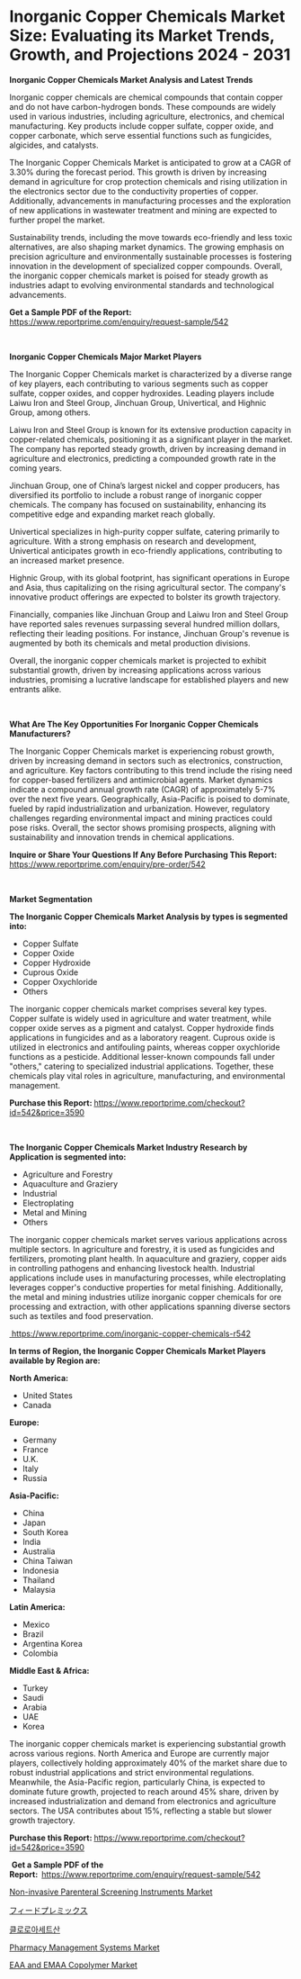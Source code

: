 <p><h1>Inorganic Copper Chemicals Market Size: Evaluating its Market Trends, Growth, and Projections 2024 - 2031</h1></p><p><strong>Inorganic Copper Chemicals Market Analysis and Latest Trends</strong></p>
<p><p>Inorganic copper chemicals are chemical compounds that contain copper and do not have carbon-hydrogen bonds. These compounds are widely used in various industries, including agriculture, electronics, and chemical manufacturing. Key products include copper sulfate, copper oxide, and copper carbonate, which serve essential functions such as fungicides, algicides, and catalysts. </p><p>The Inorganic Copper Chemicals Market is anticipated to grow at a CAGR of 3.30% during the forecast period. This growth is driven by increasing demand in agriculture for crop protection chemicals and rising utilization in the electronics sector due to the conductivity properties of copper. Additionally, advancements in manufacturing processes and the exploration of new applications in wastewater treatment and mining are expected to further propel the market. </p><p>Sustainability trends, including the move towards eco-friendly and less toxic alternatives, are also shaping market dynamics. The growing emphasis on precision agriculture and environmentally sustainable processes is fostering innovation in the development of specialized copper compounds. Overall, the inorganic copper chemicals market is poised for steady growth as industries adapt to evolving environmental standards and technological advancements.</p></p>
<p><strong>Get a Sample PDF of the Report:&nbsp;</strong> <a href="https://www.reportprime.com/enquiry/request-sample/542">https://www.reportprime.com/enquiry/request-sample/542</a></p>
<p>&nbsp;</p>
<p><strong>Inorganic Copper Chemicals Major Market Players</strong></p>
<p><p>The Inorganic Copper Chemicals market is characterized by a diverse range of key players, each contributing to various segments such as copper sulfate, copper oxides, and copper hydroxides. Leading players include Laiwu Iron and Steel Group, Jinchuan Group, Univertical, and Highnic Group, among others.</p><p>Laiwu Iron and Steel Group is known for its extensive production capacity in copper-related chemicals, positioning it as a significant player in the market. The company has reported steady growth, driven by increasing demand in agriculture and electronics, predicting a compounded growth rate in the coming years.</p><p>Jinchuan Group, one of China’s largest nickel and copper producers, has diversified its portfolio to include a robust range of inorganic copper chemicals. The company has focused on sustainability, enhancing its competitive edge and expanding market reach globally.</p><p>Univertical specializes in high-purity copper sulfate, catering primarily to agriculture. With a strong emphasis on research and development, Univertical anticipates growth in eco-friendly applications, contributing to an increased market presence.</p><p>Highnic Group, with its global footprint, has significant operations in Europe and Asia, thus capitalizing on the rising agricultural sector. The company's innovative product offerings are expected to bolster its growth trajectory.</p><p>Financially, companies like Jinchuan Group and Laiwu Iron and Steel Group have reported sales revenues surpassing several hundred million dollars, reflecting their leading positions. For instance, Jinchuan Group's revenue is augmented by both its chemicals and metal production divisions.</p><p>Overall, the inorganic copper chemicals market is projected to exhibit substantial growth, driven by increasing applications across various industries, promising a lucrative landscape for established players and new entrants alike.</p></p>
<p>&nbsp;</p>
<p><strong>What Are The Key Opportunities For Inorganic Copper Chemicals Manufacturers?</strong></p>
<p><p>The Inorganic Copper Chemicals market is experiencing robust growth, driven by increasing demand in sectors such as electronics, construction, and agriculture. Key factors contributing to this trend include the rising need for copper-based fertilizers and antimicrobial agents. Market dynamics indicate a compound annual growth rate (CAGR) of approximately 5-7% over the next five years. Geographically, Asia-Pacific is poised to dominate, fueled by rapid industrialization and urbanization. However, regulatory challenges regarding environmental impact and mining practices could pose risks. Overall, the sector shows promising prospects, aligning with sustainability and innovation trends in chemical applications.</p></p>
<p><strong>Inquire or Share Your Questions If Any Before Purchasing This Report:</strong> <a href="https://www.reportprime.com/enquiry/pre-order/542">https://www.reportprime.com/enquiry/pre-order/542</a></p>
<p>&nbsp;</p>
<p><strong>Market Segmentation</strong></p>
<p><strong>The Inorganic Copper Chemicals Market Analysis by types is segmented into:</strong></p>
<p><ul><li>Copper Sulfate</li><li>Copper Oxide</li><li>Copper Hydroxide</li><li>Cuprous Oxide</li><li>Copper Oxychloride</li><li>Others</li></ul></p>
<p><p>The inorganic copper chemicals market comprises several key types. Copper sulfate is widely used in agriculture and water treatment, while copper oxide serves as a pigment and catalyst. Copper hydroxide finds applications in fungicides and as a laboratory reagent. Cuprous oxide is utilized in electronics and antifouling paints, whereas copper oxychloride functions as a pesticide. Additional lesser-known compounds fall under "others," catering to specialized industrial applications. Together, these chemicals play vital roles in agriculture, manufacturing, and environmental management.</p></p>
<p><strong>Purchase this Report:&nbsp;</strong><a href="https://www.reportprime.com/checkout?id=542&price=3590">https://www.reportprime.com/checkout?id=542&price=3590</a></p>
<p>&nbsp;</p>
<p><strong>The Inorganic Copper Chemicals Market Industry Research by Application is segmented into:</strong></p>
<p><ul><li>Agriculture and Forestry</li><li>Aquaculture and Graziery</li><li>Industrial</li><li>Electroplating</li><li>Metal and Mining</li><li>Others</li></ul></p>
<p><p>The inorganic copper chemicals market serves various applications across multiple sectors. In agriculture and forestry, it is used as fungicides and fertilizers, promoting plant health. In aquaculture and graziery, copper aids in controlling pathogens and enhancing livestock health. Industrial applications include uses in manufacturing processes, while electroplating leverages copper's conductive properties for metal finishing. Additionally, the metal and mining industries utilize inorganic copper chemicals for ore processing and extraction, with other applications spanning diverse sectors such as textiles and food preservation.</p></p>
<p><a href="https://www.reportprime.com/inorganic-copper-chemicals-r542">&nbsp;https://www.reportprime.com/inorganic-copper-chemicals-r542</a></p>
<p><strong>In terms of Region, the Inorganic Copper Chemicals Market Players available by Region are:</strong></p>
<p>
    <p> <strong> North America: </strong>
        <ul>
            <li>United States</li>
            <li>Canada</li>
        </ul>
        </p> 
    <p> <strong> Europe: </strong>
        <ul>
            <li>Germany</li>
            <li>France</li>
            <li>U.K.</li>
            <li>Italy</li>
            <li>Russia</li>
        </ul>
        </p> 
    <p> <strong> Asia-Pacific: </strong>
        <ul>
            <li>China</li>
            <li>Japan</li>
            <li>South Korea</li>
            <li>India</li>
            <li>Australia</li>
            <li>China Taiwan</li>
            <li>Indonesia</li>
            <li>Thailand</li>
            <li>Malaysia</li>
        </ul>
        </p> 
    <p> <strong> Latin America: </strong>
        <ul>
            <li>Mexico</li>
            <li>Brazil</li>
            <li>Argentina Korea</li>
            <li>Colombia</li>
        </ul>
        </p> 
    <p> <strong> Middle East & Africa: </strong>
        <ul>
            <li>Turkey</li>
            <li>Saudi</li>
            <li>Arabia</li>
            <li>UAE</li>
            <li>Korea</li>
        </ul>
    </p>
    </p>
<p><p>The inorganic copper chemicals market is experiencing substantial growth across various regions. North America and Europe are currently major players, collectively holding approximately 40% of the market share due to robust industrial applications and strict environmental regulations. Meanwhile, the Asia-Pacific region, particularly China, is expected to dominate future growth, projected to reach around 45% share, driven by increased industrialization and demand from electronics and agriculture sectors. The USA contributes about 15%, reflecting a stable but slower growth trajectory.</p></p>
<p><strong>Purchase this Report: </strong><a href="https://www.reportprime.com/checkout?id=542&price=3590">https://www.reportprime.com/checkout?id=542&price=3590</a></p>
<p>&nbsp;<strong>Get a Sample PDF of the Report:&nbsp;&nbsp;</strong><a href="https://www.reportprime.com/enquiry/request-sample/542">https://www.reportprime.com/enquiry/request-sample/542</a></p>
<p><strong></strong></p>
<p><p><a href="https://issuu.com/reportprime-2/docs/non-invasive-parenteral-screening-i_1338b742757416">Non-invasive Parenteral Screening Instruments Market</a></p><p><a href="https://medium.com/@ertg45hg/%E3%83%95%E3%82%A3%E3%83%BC%E3%83%89%E3%83%97%E3%83%AC%E3%83%9F%E3%83%83%E3%82%AF%E3%82%B9%E5%B8%82%E5%A0%B4%E3%81%AE%E3%83%88%E3%83%AC%E3%83%B3%E3%83%89%E3%81%A8%E5%88%86%E6%9E%90-%E5%B0%86%E6%9D%A5%E3%81%AE%E6%88%90%E9%95%B7%E3%81%AE%E6%A9%9F%E4%BC%9A%E3%81%A8%E8%AA%B2%E9%A1%8C-2024%E5%B9%B4-2031%E5%B9%B4-5eff9a346d10">フィードプレミックス</a></p><p><a href="https://medium.com/@addiehirthe50/%ED%81%B4%EB%A1%9C%EB%A1%9C%EC%95%84%EC%84%B8%ED%8A%B8%EC%82%B0-%EC%82%B0%EC%97%85%EC%97%90-%EB%8C%80%ED%95%9C-%ED%86%B5%EC%B0%B0-2031%EB%85%84%EA%B9%8C%EC%A7%80%EC%9D%98-%EC%8B%9C%EC%9E%A5-%EC%9E%AC%EB%AC%B4-%EC%83%81%ED%83%9C-%EC%8B%9C%EC%9E%A5-%EA%B7%9C%EB%AA%A8-%EB%B0%8F-%EC%88%98%EC%9D%B5-%EB%B6%84%EC%84%9D-bd9437672e1f">클로로아세트산</a></p><p><a href="https://medium.com/@djjdj3773/pharmacy-management-systems-industry-sector-market-dynamics-and-future-scenarios-2024-2031-163e286d4b18">Pharmacy Management Systems Market</a></p><p><a href="https://github.com/sofayahoo2023/Market-Research-Report-List-6/blob/main/eaa-and-emaa-copolymer-market.md">EAA and EMAA Copolymer Market</a></p></p>